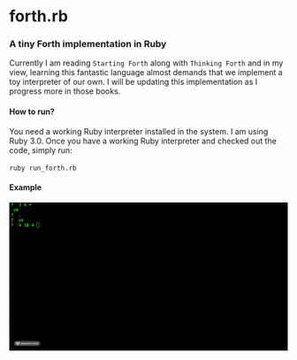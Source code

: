 # forth.rb

### A tiny Forth implementation in Ruby

Currently I am reading `Starting Forth` along with `Thinking Forth` and in my view, learning this fantastic language almost demands that we implement a toy interpreter of our own. I will be updating this implementation as I progress more in those books. 

#### How to run?

You need a working Ruby interpreter installed in the system. I am using Ruby 3.0. Once you have a working Ruby interpreter and checked out the code, simply run:

`ruby run_forth.rb`

#### Example
![](https://github.com/souravdatta/forth.rb/blob/main/example.gif)

